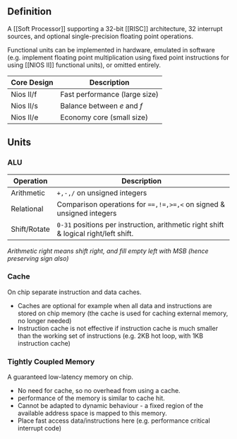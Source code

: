 ## Definition
A [[Soft Processor]] supporting a 32-bit [[RISC]] architecture, 32 interrupt sources, and optional single-precision floating point operations.

Functional units can be implemented in hardware, emulated in software (e.g. implement floating point multiplication using fixed point instructions for using [[NIOS II]] functional units), or omitted entirely.

| Core Design | Description |
| ---- | ---- |
| Nios II/f | Fast performance (large size) |
| Nios II/s | Balance between *e* and *f* |
| Nios II/e | Economy core (small size)  |
## Units
### ALU
| Operation | Description |
| ---- | ---- |
| Arithmetic | `+,-,/` on unsigned integers |
| Relational | Comparison operations for `==,!=,>=,<` on signed & unsigned integers |
| Shift/Rotate | `0-31` positions per instruction, arithmetic right shift & logical right/left shift. |
*Arithmetic right means shift right, and fill empty left with MSB (hence preserving sign also)*
### Cache
On chip separate instruction and data caches.
- Caches are optional for example when all data and instructions are stored on chip memory (the cache is used for caching external memory, no longer needed)
- Instruction cache is not effective if instruction cache is much smaller than the working set of instructions (e.g. 2KB hot loop, with 1KB instruction cache)
### Tightly Coupled Memory
A guaranteed low-latency memory on chip.
- No need for cache, so no overhead from using a cache.
- performance of the memory is similar to cache hit.
- Cannot be adapted to dynamic behaviour - a fixed region of the available address space is mapped to this memory.
- Place fast access data/instructions here (e.g. performance critical interrupt code)